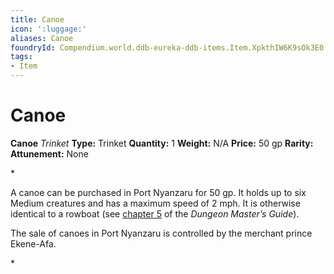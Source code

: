 ```yaml
---
title: Canoe
icon: ':luggage:'
aliases: Canoe
foundryId: Compendium.world.ddb-eureka-ddb-items.Item.XpkthIW6K9sOk3E0
tags:
- Item
---
```


# Canoe

**Canoe**
_Trinket_
**Type:** Trinket
**Quantity:** 1
**Weight:** N/A
**Price:** 50 gp
**Rarity:** 
**Attunement:** None

*<p>A canoe can be purchased in Port Nyanzaru for 50 gp. It holds up to six Medium creatures and has a maximum speed of 2 mph. It is otherwise identical to a rowboat (see <a href="https://www.dndbeyond.com/compendium/rules/dmg/adventure-environments#AirborneandWaterborneVehicles">chapter 5</a> of the *Dungeon Master’s Guide*).

The sale of canoes in Port Nyanzaru is controlled by the merchant prince Ekene-Afa.</p>*